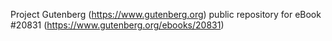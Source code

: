 Project Gutenberg (https://www.gutenberg.org) public repository for eBook #20831 (https://www.gutenberg.org/ebooks/20831)
